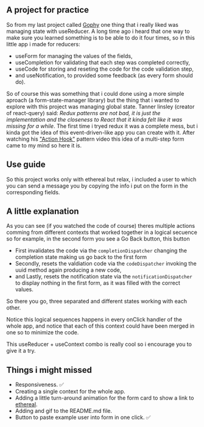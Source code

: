 <!-- @format -->

## A project for practice

So from my last project called [Gophy](https://github.com/NewCastile/gophy) one thing that i really liked was managing state with useReducer.
A long time ago i heard that one way to make sure you learned something is to be able to do it four times, so in this little app i made
for reducers:

- useForm for managing the values of the fields,
- useCompletion for validating that each step was completed correctly,
- useCode for storing and reseting the code for the code validation step,
- and useNotification, to provided some feedback (as every form should do).

So of course this was something that i could done using a more simple aproach (a form-state-manager library) but the thing that
i wanted to explore with this project was managing global state. Tanner linsley (creator of react-query) said: _Redux patterns are not bad, it is just the implementation and the closeness to React that it kinda felt like it was missing for a while_. The first time i tryed redux it was a complete mess, but i kinda got the idea of this
event-driven-like app you can create with it. After watching his ["Action Hook"](https://www.youtube.com/watch?v=JRz-xMIyPUA) pattern
video this idea of a multi-step form came to my mind so here it is.

## Use guide

So this project works only with ethereal but relax, i included a user to which you can send a message you by copying the info i put on the form in the corresponding fields.

## A little explanation

As you can see (if you watched the code of course) theres multiple actions comming from different contexts that worked together in a logical secuence so for example, in the second form you see a Go Back button, this button

- First invalidates the code via the `completionDispatcher` changing the completion state making us go back to the first form
- Secondly, resets the valdiation code via the `codeDispatcher` invoking the uuid method again producing a new code,
- and Lastly, resets the notification state via the `notificationDispatcher` to display nothing in the first form, as it was filled with the correct values.

So there you go, three separated and different states working with each other.

Notice this logical sequences happens in every onClick handler of the whole app, and notice that each of this context could have been merged
in one so to minimize the code.

This useReducer + useContext combo is really cool so i encourage you to give it a try.

## Things i might missed

- Responsiveness. ✅
- Creating a single context for the whole app.
- Adding a little turn-around animation for the form card to show a link to [ethereal](https://ethereal.email/).
- Adding and gif to the README.md file.
- Button to paste example user into form in one click. ✅
